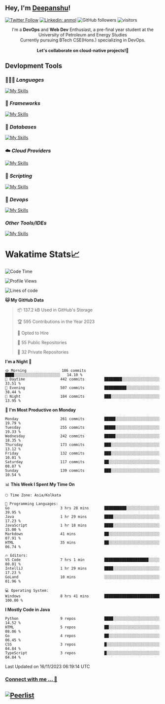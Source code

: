 ## Hey, I'm [Deepanshu](https://bio.link/deepanshgk)!

[![Twitter Follow](https://img.shields.io/twitter/follow/deepanshuurawat?label=Follow)](https://twitter.com/intent/follow?screen_name=deepanshuurawat)
[![Linkedin: anmol](https://img.shields.io/badge/-deepanshu-blue?style=flat-square&logo=Linkedin&logoColor=white&link=https://www.linkedin.com/in/deepanshu-rawat6/)](https://www.linkedin.com/in/deepanshu-rawat6/)
![GitHub followers](https://img.shields.io/github/followers/deepanshu-rawat6?label=Follow&style=social)
![visitors](https://visitor-badge.laobi.icu/badge?page_id=deepanshu-rawat6.deepanshu-rawat6)


<div align="center">
I'm a <b>DevOps</b> and <b>Web Dev</b> Enthusiast, a pre-final year student at the University of Petroleum and Energy Studies <br> Currently pursuing BTech CSE(Hons.) specializing in DevOps.
</div>

<br>

<div align="center">
 <b>Let's collaborate on cloud-native projects!🚀</b>
</div>

## **Devlopment Tools**

### 🧑🏻‍💻 *Languages*
[![My Skills](https://skillicons.dev/icons?i=go,java,py,js,ts,html,css&theme=dark)](https://skillicons.dev)

### 🔎 *Frameworks*
[![My Skills](https://skillicons.dev/icons?i=nodejs,express&theme=dark)](https://skillicons.dev)

### 🛅 *Databases*
[![My Skills](https://skillicons.dev/icons?i=mysql,mongodb,postgres,prisma&theme=dark)](https://skillicons.dev)

### ☁️ *Cloud Providers*
[![My Skills](https://skillicons.dev/icons?i=aws,netlify&theme=dark)](https://skillicons.dev)

### 📜 *Scripting*
[![My Skills](https://skillicons.dev/icons?i=bash&theme=dark)](https://skillicons.dev)

### 👀 *Devops*
[![My Skills](https://skillicons.dev/icons?i=docker,kubernetes,githubactions,jenkins,grafana,prometheus&theme=dark)](https://skillicons.dev)

### *Other Tools/IDEs*
[![My Skills](https://skillicons.dev/icons?i=git,github,vscode,idea,maven&theme=dark)](https://skillicons.dev)

# Wakatime Stats📈

<!--START_SECTION:waka-->
![Code Time](http://img.shields.io/badge/Code%20Time-88%20hrs%2034%20mins-blue)

![Profile Views](http://img.shields.io/badge/Profile%20Views-0-blue)

![Lines of code](https://img.shields.io/badge/From%20Hello%20World%20I%27ve%20Written-1.2%20million%20lines%20of%20code-blue)

**🐱 My GitHub Data** 

> 📦 137.2 kB Used in GitHub's Storage 
 > 
> 🏆 595 Contributions in the Year 2023
 > 
> 💼 Opted to Hire
 > 
> 📜 55 Public Repositories 
 > 
> 🔑 32 Private Repositories 
 > 
**I'm a Night 🦉** 

```text
🌞 Morning                186 commits         ████░░░░░░░░░░░░░░░░░░░░░   14.10 % 
🌆 Daytime                442 commits         ████████░░░░░░░░░░░░░░░░░   33.51 % 
🌃 Evening                507 commits         ██████████░░░░░░░░░░░░░░░   38.44 % 
🌙 Night                  184 commits         ███░░░░░░░░░░░░░░░░░░░░░░   13.95 % 
```
📅 **I'm Most Productive on Monday** 

```text
Monday                   261 commits         █████░░░░░░░░░░░░░░░░░░░░   19.79 % 
Tuesday                  255 commits         █████░░░░░░░░░░░░░░░░░░░░   19.33 % 
Wednesday                242 commits         █████░░░░░░░░░░░░░░░░░░░░   18.35 % 
Thursday                 173 commits         ███░░░░░░░░░░░░░░░░░░░░░░   13.12 % 
Friday                   132 commits         ███░░░░░░░░░░░░░░░░░░░░░░   10.01 % 
Saturday                 117 commits         ██░░░░░░░░░░░░░░░░░░░░░░░   08.87 % 
Sunday                   139 commits         ███░░░░░░░░░░░░░░░░░░░░░░   10.54 % 
```


📊 **This Week I Spent My Time On** 

```text
🕑︎ Time Zone: Asia/Kolkata

💬 Programming Languages: 
Go                       3 hrs 28 mins       ██████████░░░░░░░░░░░░░░░   39.95 % 
Java                     1 hr 29 mins        ████░░░░░░░░░░░░░░░░░░░░░   17.23 % 
JavaScript               1 hr 18 mins        ████░░░░░░░░░░░░░░░░░░░░░   15.00 % 
Markdown                 41 mins             ██░░░░░░░░░░░░░░░░░░░░░░░   07.91 % 
HTML                     35 mins             ██░░░░░░░░░░░░░░░░░░░░░░░   06.74 % 

🔥 Editors: 
VS Code                  7 hrs 1 min         ████████████████████░░░░░   80.81 % 
IntelliJ                 1 hr 29 mins        ████░░░░░░░░░░░░░░░░░░░░░   17.23 % 
GoLand                   10 mins             ░░░░░░░░░░░░░░░░░░░░░░░░░   01.96 % 

💻 Operating System: 
Windows                  8 hrs 41 mins       █████████████████████████   100.00 % 
```

**I Mostly Code in Java** 

```text
Python                   9 repos             ████░░░░░░░░░░░░░░░░░░░░░   14.52 % 
HTML                     5 repos             ██░░░░░░░░░░░░░░░░░░░░░░░   08.06 % 
Go                       4 repos             ██░░░░░░░░░░░░░░░░░░░░░░░   06.45 % 
CSS                      3 repos             █░░░░░░░░░░░░░░░░░░░░░░░░   04.84 % 
TypeScript               3 repos             █░░░░░░░░░░░░░░░░░░░░░░░░   04.84 % 
```




 Last Updated on 16/11/2023 06:19:14 UTC
<!--END_SECTION:waka-->



### [Connect with me ... 💬](https://bio.link/deepanshgk) 
[![Peerlist](https://github-readme-badge.peerlist.io/api/deepanshurawat6?style=social)](https://peerlist.io/deepanshurawat6) 
---

<!--- 
![Snake animation](https://github.com/deepanshu-rawat6/deepanshu-rawat6/blob/output/github-contribution-grid-snake.svg)
---
--->

<!--- 
[![@deepanshurawat6's Holopin board](https://holopin.io/api/user/board?user=deepanshurawat6)](https://holopin.io/@deepanshurawat6)
---
--->

